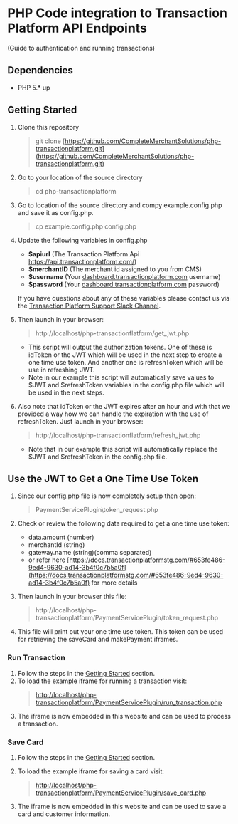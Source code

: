 # PHP Code integration to Transaction Platform API Endpoints
(Guide to authentication and running transactions)

## Dependencies
* PHP 5.* up

## Getting Started
1. Clone this repository
	> git clone [https://github.com/CompleteMerchantSolutions/php-transactionplatform.git](https://github.com/CompleteMerchantSolutions/php-transactionplatform.git)

2. Go to your location of the source directory
	> cd php-transactionplatform

3. Go to location of the source directory and compy example.config.php and save it as config.php.
	> cp example.config.php config.php

4. Update the following variables in config.php
	* **$apiurl** (The Transaction Platform Api https://api.transactionplatform.com/)
	* **$merchantID** (The merchant id assigned to you from CMS)
	* **$username** (Your [dashboard.transactionplatform.com](https://dashboard.transactionplatform.com/) username)
	* **$password** (Your [dashboard.transactionplatform.com](https://dashboard.transactionplatform.com/) password)

	If you have questions about any of these variables please contact us via the [Transaction Platform Support Slack Channel](https://transactionplatform.slack.com).

5. Then launch in your browser:
	> http://localhost/php-transactionflatform/get_jwt.php

	* This script will output the authorization tokens. One of these is idToken or the JWT which will be used in the next step to create a one time use token. And another one is refreshToken which will be use in refreshing JWT.
	* Note in our example this script will automatically save values to $JWT and $refreshToken variables in the config.php file which will be used in the next steps.

6. Also note that idToken or the JWT expires after an hour and with that we provided a way how we can handle the expiration with the use of refreshToken. Just launch in your browser:
	> http://localhost/php-transactionflatform/refresh_jwt.php

	* Note that in our example this script will automatically replace the $JWT and $refreshToken in the config.php file.

## Use the JWT to Get a One Time Use Token
1. Since our config.php file is now completely setup then open:
	> PaymentServicePlugin\token_request.php

2. Check or review the following data required to get a one time use token: 
	* data.amount (number)
	* merchantId (string)
	* gateway.name (string)(comma separated)
	* or refer here [https://docs.transactionplatformstg.com/#653fe486-9ed4-9630-ad14-3b4f0c7b5a0f](https://docs.transactionplatformstg.com/#653fe486-9ed4-9630-ad14-3b4f0c7b5a0f) for more details

3. Then launch in your browser this file:
	> http://localhost/php-transactionplatform/PaymentServicePlugin/token_request.php

4. This file will print out your one time use token. This token can be used for retrieving the saveCard and makePayment iframes.

### Run Transaction
1. Follow the steps in the [Getting Started](#getting-started) section.
2. To load the example iframe for running a transaction visit:  
 	> [http://localhost/php-transactionplatform/PaymentServicePlugin/run_transaction.php](http://localhost/php-transactionplatform/PaymentServicePlugin/run_transaction.php)
3. The iframe is now embedded in this website and can be used to process a transaction.

### Save Card
1. Follow the steps in the [Getting Started](#plugin-getting-started) section.

2. To load the example iframe for saving a card visit:  
 	> [http://localhost/php-transactionplatform/PaymentServicePlugin/save_card.php](http://localhost/php-transactionplatform/PaymentServicePlugin/save_card.php)

3. The iframe is now embedded in this website and can be used to save a card and customer information.

